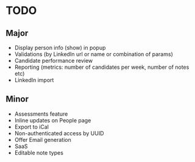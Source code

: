 # TODO

## Major

* Display person info (show) in popup
* Validations (by LinkedIn url or name or combination of params)
* Candidate performance review
* Reporting (metrics: number of candidates per week, number of notes etc)
* LinkedIn import

## Minor

* Assessments feature
* Inline updates on People page
* Export to iCal
* Non-authenticated access by UUID
* Offer Email generation
* SaaS
* Editable note types
